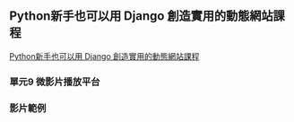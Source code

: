 ## Python新手也可以用 Django 創造實用的動態網站課程
[Python新手也可以用 Django 創造實用的動態網站課程](https://mastertalks.tw/products/mh-django?ref=MHDJANGO)
### 單元9 微影片播放平台
### 影片範例
